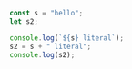 ```javascript
const s = "hello";
let s2;

console.log(`${s} literal`);
s2 = s + " literal";
console.log(s2);
```
